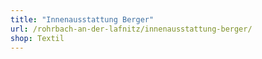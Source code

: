 ```yaml
---
title: "Innenausstattung Berger"
url: /rohrbach-an-der-lafnitz/innenausstattung-berger/
shop: Textil
---
```

